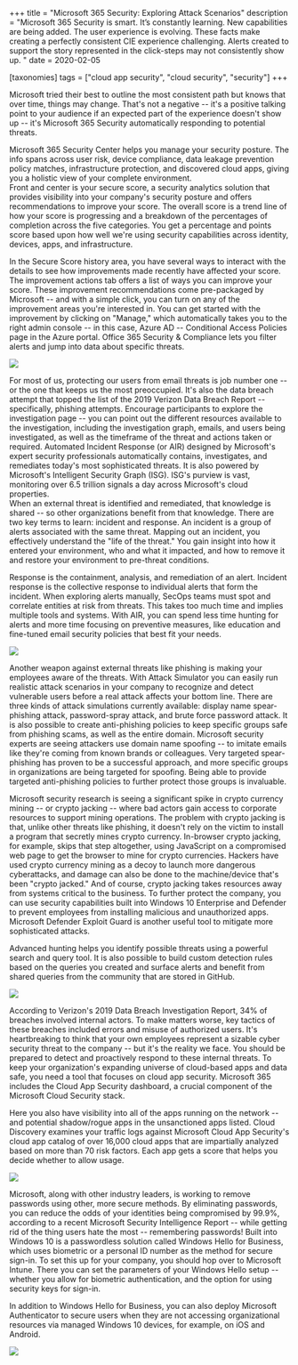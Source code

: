 +++
title = "Microsoft 365 Security: Exploring Attack Scenarios"
description = "Microsoft 365 Security is smart. It’s constantly learning. New capabilities are being added. The user experience is evolving. These facts make creating a perfectly consistent CIE experience challenging. Alerts created to support the story represented in the click-steps may not consistently show up. "
date = 2020-02-05

[taxonomies]
tags = ["cloud app security", "cloud security", "security"]
+++

Microsoft tried their best to outline the most consistent path but knows
that over time, things may change. That's not a negative -- it's a
positive talking point to your audience if an expected part of the
experience doesn't show up -- it's Microsoft 365 Security automatically
responding to potential threats.

Microsoft 365 Security Center helps you manage your security posture.
The info spans across user risk, device compliance, data leakage
prevention policy matches, infrastructure protection, and discovered
cloud apps, giving you a holistic view of your complete environment.\
Front and center is your secure score, a security analytics solution
that provides visibility into your company's security posture and offers
recommendations to improve your score. The overall score is a trend line
of how your score is progressing and a breakdown of the percentages of
completion across the five categories. You get a percentage and points
score based upon how well we're using security capabilities across
identity, devices, apps, and infrastructure.

In the Secure Score history area, you have several ways to interact with
the details to see how improvements made recently have affected your
score. The improvement actions tab offers a list of ways you can improve
your score. These improvement recommendations come pre-packaged by
Microsoft -- and with a simple click, you can turn on any of the
improvement areas you're interested in. You can get started with the
improvement by clicking on "Manage," which automatically takes you to
the right admin console -- in this case, Azure AD -- Conditional Access
Policies page in the Azure portal. Office 365 Security & Compliance lets
you filter alerts and jump into data about specific threats.

![](https://o365hq.com/images/679.png)

For most of us, protecting our users from email threats is job number
one -- or the one that keeps us the most preoccupied. It's also the data
breach attempt that topped the list of the 2019 Verizon Data Breach
Report -- specifically, phishing attempts. Encourage participants to
explore the investigation page -- you can point out the different
resources available to the investigation, including the investigation
graph, emails, and users being investigated, as well as the
timeframe of the threat and actions taken or required. Automated
Incident Response (or AIR) designed by Microsoft's expert
security professionals automatically contains, investigates, and
remediates today's most sophisticated threats. It is also powered by
Microsoft's Intelligent Security Graph (ISG). ISG's
purview is vast, monitoring over 6.5 trillion signals a day across
Microsoft's cloud properties.\
When an external threat is identified and remediated, that knowledge is
shared -- so other organizations benefit from that knowledge. There
are two key terms to learn: incident and response. An incident is a
group of alerts associated with the same threat. Mapping out an
incident, you effectively understand the "life of the threat." You gain
insight into how it entered your environment, who and what it impacted,
and how to remove it and restore your environment to pre-threat
conditions.

Response is the containment, analysis, and remediation of an alert.
Incident response is the collective response to individual alerts that
form the incident. When exploring alerts manually, SecOps teams must
spot and correlate entities at risk from threats. This takes too much
time and implies multiple tools and systems. With AIR, you can
spend less time hunting for alerts and more time focusing on
preventive measures, like education and fine-tuned email security
policies that best fit your needs.

![](https://o365hq.com/images/680.png)

Another weapon against external threats like phishing is making
your employees aware of the threats. With Attack Simulator you can
easily run realistic attack scenarios in your company to recognize and
detect vulnerable users before a real attack affects your bottom line.
There are three kinds of attack simulations currently available: display
name spear-phishing attack, password-spray attack, and brute force
password attack. It is also possible to create anti-phishing policies to
keep specific groups safe from phishing scams, as well as the entire
domain. Microsoft security experts are seeing attackers use domain name
spoofing -- to imitate emails like they're coming from known brands or
colleagues. Very targeted spear-phishing has proven to be a successful
approach, and more specific groups in organizations are being targeted
for spoofing. Being able to provide targeted anti-phishing policies to
further protect those groups is invaluable.

Microsoft security research is seeing a significant spike in
crypto currency mining -- or crypto jacking -- where bad actors gain
access to corporate resources to support mining operations. The problem
with crypto jacking is that, unlike other threats like phishing, it
doesn't rely on the victim to install a program that secretly mines
crypto currency. In-browser crypto jacking, for example, skips that step
altogether, using JavaScript on a compromised web page to get the
browser to mine for crypto currencies. Hackers have used crypto currency
mining as a decoy to launch more dangerous cyberattacks, and damage can
also be done to the machine/device that's been "crypto jacked." And of
course, crypto jacking takes resources away from systems critical to the
business. To further protect the company, you can use security
capabilities built into Windows 10 Enterprise and Defender to prevent
employees from installing malicious and unauthorized apps. Microsoft
Defender Exploit Guard is another useful tool to mitigate more
sophisticated attacks.

Advanced hunting helps you identify possible threats using a powerful
search and query tool. It is also possible to build custom detection
rules based on the queries you created and surface alerts and
benefit from shared queries from the community that are stored in
GitHub.

![](https://o365hq.com/images/681.png)

According to Verizon's 2019 Data Breach Investigation Report, 34% of
breaches involved internal actors. To make matters worse, key tactics of
these breaches included errors and misuse of authorized users. It's
heartbreaking to think that your own employees represent a sizable
cyber security threat to the company -- but it's the reality we face.
You should be prepared to detect and proactively respond to these
internal threats. To keep your organization's expanding universe of
cloud-based apps and data safe, you need a tool that focuses on cloud
app security. Microsoft 365 includes the Cloud App Security dashboard, a
crucial component of the Microsoft Cloud Security stack.

Here you also have visibility into all of the apps running on the
network -- and potential shadow/rogue apps in the unsanctioned apps
listed. Cloud Discovery examines your traffic logs against Microsoft
Cloud App Security's cloud app catalog of over 16,000 cloud apps that are
impartially analyzed based on more than 70 risk factors. Each app gets a
score that helps you decide whether to allow usage.

![](https://o365hq.com/images/682.png)

Microsoft, along with other industry leaders, is working to remove
passwords using other, more secure methods. By eliminating passwords,
you can reduce the odds of your identities being compromised by 99.9%,
according to a recent Microsoft Security Intelligence Report -- while
getting rid of the thing users hate the most -- remembering passwords!
Built into Windows 10 is a passwordless solution called Windows Hello
for Business, which uses biometric or a personal ID number as the method
for secure sign-in. To set this up for your company, you should hop over
to Microsoft Intune. There you can set the parameters of your Windows
Hello setup -- whether you allow for biometric authentication, and the
option for using security keys for sign-in.

In addition to Windows Hello for Business, you can also deploy Microsoft
Authenticator to secure users when they are not accessing organizational resources
via managed Windows 10 devices, for example, on iOS and Android.

![](https://o365hq.com/images/683.png)
